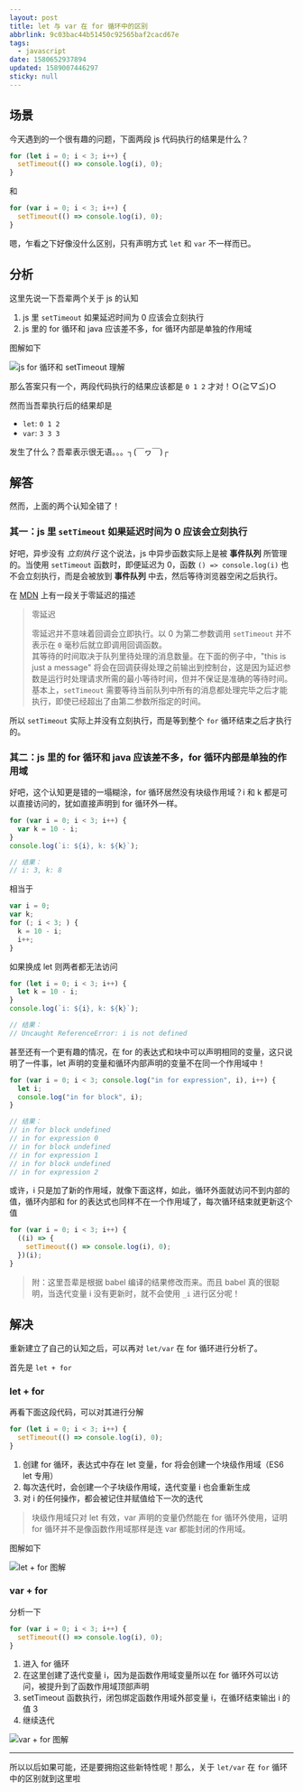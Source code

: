 ```yaml
---
layout: post
title: let 与 var 在 for 循环中的区别
abbrlink: 9c03bac44b51450c92565baf2cacd67e
tags:
  - javascript
date: 1580652937894
updated: 1589007446297
sticky: null
---
```


## 场景

今天遇到的一个很有趣的问题，下面两段 js 代码执行的结果是什么？

```js
for (let i = 0; i < 3; i++) {
  setTimeout(() => console.log(i), 0);
}
```

和

```js
for (var i = 0; i < 3; i++) {
  setTimeout(() => console.log(i), 0);
}
```

嗯，乍看之下好像没什么区别，只有声明方式 `let` 和 `var` 不一样而已。

## 分析

这里先说一下吾辈两个关于 js 的认知

1.  js 里 `setTimeout` 如果延迟时间为 0 应该会立刻执行
1.  js 里的 for 循环和 java 应该差不多，for 循环内部是单独的作用域

图解如下

![js for 循环和 setTimeout 理解](https://cdn.jsdelivr.net/gh/rxliuli/img-bed/20181227214410.png)

那么答案只有一个，两段代码执行的结果应该都是 `0 1 2` 才对！Ｏ(≧▽≦)Ｏ

然而当吾辈执行后的结果却是

- `let`: `0 1 2`
- `var`: `3 3 3`

发生了什么？吾辈表示很无语。。。┐(￣ヮ￣)┌

## 解答

然而，上面的两个认知全错了！

### 其一：js 里 `setTimeout` 如果延迟时间为 0 应该会立刻执行

好吧，异步没有 _立刻执行_ 这个说法，js 中异步函数实际上是被 **事件队列** 所管理的。当使用 `setTimeout` 函数时，即便延迟为 0，函数 `() => console.log(i)` 也不会立刻执行，而是会被放到 **事件队列** 中去，然后等待浏览器空闲之后执行。

在 [MDN](https://developer.mozilla.org/zh-CN/docs/Web/JavaScript/EventLoop#%E9%9B%B6%E5%BB%B6%E8%BF%9F) 上有一段关于零延迟的描述

> 零延迟
>
> 零延迟并不意味着回调会立即执行。以 0 为第二参数调用 `setTimeout` 并不表示在 `0` 毫秒后就立即调用回调函数。\
> 其等待的时间取决于队列里待处理的消息数量。在下面的例子中，"this is just a message" 将会在回调获得处理之前输出到控制台，这是因为延迟参数是运行时处理请求所需的最小等待时间，但并不保证是准确的等待时间。\
> 基本上，`setTimeout` 需要等待当前队列中所有的消息都处理完毕之后才能执行，即使已经超出了由第二参数所指定的时间。

所以 `setTimeout` 实际上并没有立刻执行，而是等到整个 `for` 循环结束之后才执行的。

### 其二：js 里的 for 循环和 java 应该差不多，for 循环内部是单独的作用域

好吧，这个认知更是错的一塌糊涂，for 循环居然没有块级作用域？i 和 k 都是可以直接访问的，犹如直接声明到 for 循环外一样。

```js
for (var i = 0; i < 3; i++) {
  var k = 10 - i;
}
console.log(`i: ${i}, k: ${k}`);

// 结果：
// i: 3, k: 8
```

相当于

```js
var i = 0;
var k;
for (; i < 3; ) {
  k = 10 - i;
  i++;
}
```

如果换成 let 则两者都无法访问

```js
for (let i = 0; i < 3; i++) {
  let k = 10 - i;
}
console.log(`i: ${i}, k: ${k}`);

// 结果：
// Uncaught ReferenceError: i is not defined
```

甚至还有一个更有趣的情况，在 for 的表达式和块中可以声明相同的变量，这只说明了一件事，let 声明的变量和循环内部声明的变量不在同一个作用域中！

```js
for (var i = 0; i < 3; console.log("in for expression", i), i++) {
  let i;
  console.log("in for block", i);
}

// 结果：
// in for block undefined
// in for expression 0
// in for block undefined
// in for expression 1
// in for block undefined
// in for expression 2
```

或许，i 只是加了新的作用域，就像下面这样，如此，循环外面就访问不到内部的值，循环内部和 for 的表达式也同样不在一个作用域了，每次循环结束就更新这个值

```js
for (var i = 0; i < 3; i++) {
  ((i) => {
    setTimeout(() => console.log(i), 0);
  })(i);
}
```

> 附：这里吾辈是根据 babel 编译的结果修改而来。而且 babel 真的很聪明，当迭代变量 i 没有更新时，就不会使用 `_i` 进行区分呢！

## 解决

重新建立了自己的认知之后，可以再对 `let/var` 在 for 循环进行分析了。

首先是 `let + for`

### let + for

再看下面这段代码，可以对其进行分解

```js
for (let i = 0; i < 3; i++) {
  setTimeout(() => console.log(i), 0);
}
```

1.  创建 for 循环，表达式中存在 let 变量，for 将会创建一个块级作用域（ES6 let 专用）
1.  每次迭代时，会创建一个子块级作用域，迭代变量 i 也会重新生成
1.  对 i 的任何操作，都会被记住并赋值给下一次的迭代

> 块级作用域只对 let 有效，var 声明的变量仍然能在 for 循环外使用，证明 for 循环并不是像函数作用域那样是连 var 都能封闭的作用域。

图解如下

![let + for 图解](https://cdn.jsdelivr.net/gh/rxliuli/img-bed/20181227212650.png)

### var + for

分析一下

```js
for (var i = 0; i < 3; i++) {
  setTimeout(() => console.log(i), 0);
}
```

1.  进入 for 循环
1.  在这里创建了迭代变量 i，因为是函数作用域变量所以在 for 循环外可以访问，被提升到了函数作用域顶部声明
1.  setTimeout 函数执行，闭包绑定函数作用域外部变量 i，在循环结束输出 i 的值 3
1.  继续迭代

![var + for 图解](https://cdn.jsdelivr.net/gh/rxliuli/img-bed/20181227213014.png)

---

所以以后如果可能，还是要拥抱这些新特性呢！那么，关于 `let/var` 在 `for` 循环中的区别就到这里啦
